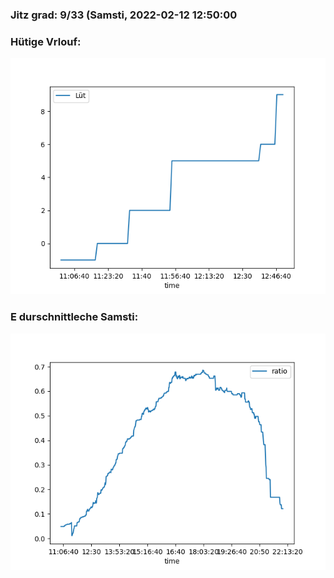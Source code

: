 ### Jitz grad: 9/33 (Samsti, 2022-02-12 12:50:00

### Hütige Vrlouf:
![Graph](Today.png)

### E durschnittleche Samsti:
![Graph](Samsti.png)